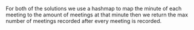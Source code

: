 For both of the solutions we use a hashmap to map the 
minute of each meeting to the amount of meetings at that minute
then we return the max number of meetings recorded after every meeting is recorded. 